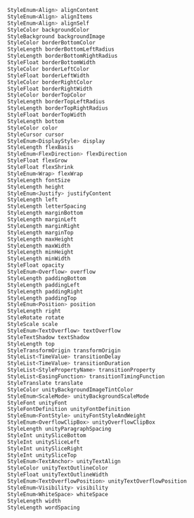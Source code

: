 ﻿```csharp
StyleEnum<Align> alignContent
StyleEnum<Align> alignItems
StyleEnum<Align> alignSelf
StyleColor backgroundColor
StyleBackground backgroundImage
StyleColor borderBottomColor
StyleLength borderBottomLeftRadius
StyleLength borderBottomRightRadius
StyleFloat borderBottomWidth
StyleColor borderLeftColor
StyleFloat borderLeftWidth
StyleColor borderRightColor
StyleFloat borderRightWidth
StyleColor borderTopColor
StyleLength borderTopLeftRadius
StyleLength borderTopRightRadius
StyleFloat borderTopWidth
StyleLength bottom
StyleColor color
StyleCursor cursor
StyleEnum<DisplayStyle> display
StyleLength flexBasis
StyleEnum<FlexDirection> flexDirection
StyleFloat flexGrow
StyleFloat flexShrink
StyleEnum<Wrap> flexWrap
StyleLength fontSize
StyleLength height
StyleEnum<Justify> justifyContent
StyleLength left
StyleLength letterSpacing
StyleLength marginBottom
StyleLength marginLeft
StyleLength marginRight
StyleLength marginTop
StyleLength maxHeight
StyleLength maxWidth
StyleLength minHeight
StyleLength minWidth
StyleFloat opacity
StyleEnum<Overflow> overflow
StyleLength paddingBottom
StyleLength paddingLeft
StyleLength paddingRight
StyleLength paddingTop
StyleEnum<Position> position
StyleLength right
StyleRotate rotate
StyleScale scale
StyleEnum<TextOverflow> textOverflow
StyleTextShadow textShadow
StyleLength top
StyleTransformOrigin transformOrigin
StyleList<TimeValue> transitionDelay
StyleList<TimeValue> transitionDuration
StyleList<StylePropertyName> transitionProperty
StyleList<EasingFunction> transitionTimingFunction
StyleTranslate translate
StyleColor unityBackgroundImageTintColor
StyleEnum<ScaleMode> unityBackgroundScaleMode
StyleFont unityFont
StyleFontDefinition unityFontDefinition
StyleEnum<FontStyle> unityFontStyleAndWeight
StyleEnum<OverflowClipBox> unityOverflowClipBox
StyleLength unityParagraphSpacing
StyleInt unitySliceBottom
StyleInt unitySliceLeft
StyleInt unitySliceRight
StyleInt unitySliceTop
StyleEnum<TextAnchor> unityTextAlign
StyleColor unityTextOutlineColor
StyleFloat unityTextOutlineWidth
StyleEnum<TextOverflowPosition> unityTextOverflowPosition
StyleEnum<Visibility> visibility
StyleEnum<WhiteSpace> whiteSpace
StyleLength width
StyleLength wordSpacing
```
